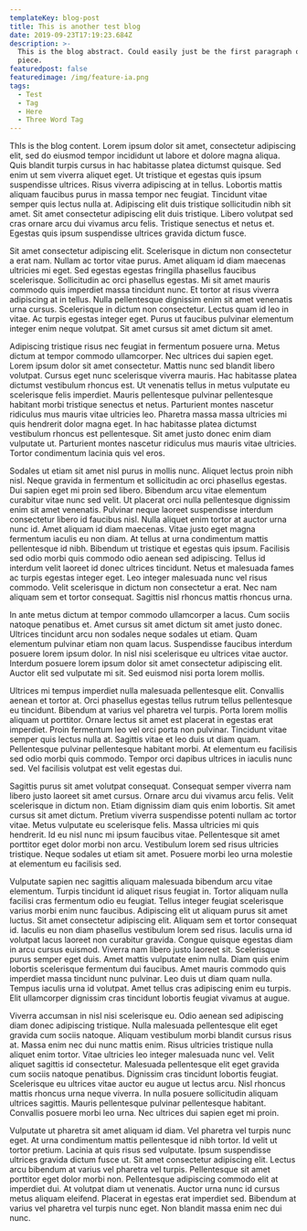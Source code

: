 ```yaml
---
templateKey: blog-post
title: This is another test blog
date: 2019-09-23T17:19:23.684Z
description: >-
  This is the blog abstract. Could easily just be the first paragraph of the
  piece. 
featuredpost: false
featuredimage: /img/feature-ia.png
tags:
  - Test
  - Tag
  - Here
  - Three Word Tag
---
```

ThIs is the blog content. Lorem ipsum dolor sit amet, consectetur adipiscing elit, sed do eiusmod tempor incididunt ut labore et dolore magna aliqua. Quis blandit turpis cursus in hac habitasse platea dictumst quisque. Sed enim ut sem viverra aliquet eget. Ut tristique et egestas quis ipsum suspendisse ultrices. Risus viverra adipiscing at in tellus. Lobortis mattis aliquam faucibus purus in massa tempor nec feugiat. Tincidunt vitae semper quis lectus nulla at. Adipiscing elit duis tristique sollicitudin nibh sit amet. Sit amet consectetur adipiscing elit duis tristique. Libero volutpat sed cras ornare arcu dui vivamus arcu felis. Tristique senectus et netus et. Egestas quis ipsum suspendisse ultrices gravida dictum fusce.

Sit amet consectetur adipiscing elit. Scelerisque in dictum non consectetur a erat nam. Nullam ac tortor vitae purus. Amet aliquam id diam maecenas ultricies mi eget. Sed egestas egestas fringilla phasellus faucibus scelerisque. Sollicitudin ac orci phasellus egestas. Mi sit amet mauris commodo quis imperdiet massa tincidunt nunc. Et tortor at risus viverra adipiscing at in tellus. Nulla pellentesque dignissim enim sit amet venenatis urna cursus. Scelerisque in dictum non consectetur. Lectus quam id leo in vitae. Ac turpis egestas integer eget. Purus ut faucibus pulvinar elementum integer enim neque volutpat. Sit amet cursus sit amet dictum sit amet.

Adipiscing tristique risus nec feugiat in fermentum posuere urna. Metus dictum at tempor commodo ullamcorper. Nec ultrices dui sapien eget. Lorem ipsum dolor sit amet consectetur. Mattis nunc sed blandit libero volutpat. Cursus eget nunc scelerisque viverra mauris. Hac habitasse platea dictumst vestibulum rhoncus est. Ut venenatis tellus in metus vulputate eu scelerisque felis imperdiet. Mauris pellentesque pulvinar pellentesque habitant morbi tristique senectus et netus. Parturient montes nascetur ridiculus mus mauris vitae ultricies leo. Pharetra massa massa ultricies mi quis hendrerit dolor magna eget. In hac habitasse platea dictumst vestibulum rhoncus est pellentesque. Sit amet justo donec enim diam vulputate ut. Parturient montes nascetur ridiculus mus mauris vitae ultricies. Tortor condimentum lacinia quis vel eros.

Sodales ut etiam sit amet nisl purus in mollis nunc. Aliquet lectus proin nibh nisl. Neque gravida in fermentum et sollicitudin ac orci phasellus egestas. Dui sapien eget mi proin sed libero. Bibendum arcu vitae elementum curabitur vitae nunc sed velit. Ut placerat orci nulla pellentesque dignissim enim sit amet venenatis. Pulvinar neque laoreet suspendisse interdum consectetur libero id faucibus nisl. Nulla aliquet enim tortor at auctor urna nunc id. Amet aliquam id diam maecenas. Vitae justo eget magna fermentum iaculis eu non diam. At tellus at urna condimentum mattis pellentesque id nibh. Bibendum ut tristique et egestas quis ipsum. Facilisis sed odio morbi quis commodo odio aenean sed adipiscing. Tellus id interdum velit laoreet id donec ultrices tincidunt. Netus et malesuada fames ac turpis egestas integer eget. Leo integer malesuada nunc vel risus commodo. Velit scelerisque in dictum non consectetur a erat. Nec nam aliquam sem et tortor consequat. Sagittis nisl rhoncus mattis rhoncus urna.

In ante metus dictum at tempor commodo ullamcorper a lacus. Cum sociis natoque penatibus et. Amet cursus sit amet dictum sit amet justo donec. Ultrices tincidunt arcu non sodales neque sodales ut etiam. Quam elementum pulvinar etiam non quam lacus. Suspendisse faucibus interdum posuere lorem ipsum dolor. In nisl nisi scelerisque eu ultrices vitae auctor. Interdum posuere lorem ipsum dolor sit amet consectetur adipiscing elit. Auctor elit sed vulputate mi sit. Sed euismod nisi porta lorem mollis.

Ultrices mi tempus imperdiet nulla malesuada pellentesque elit. Convallis aenean et tortor at. Orci phasellus egestas tellus rutrum tellus pellentesque eu tincidunt. Bibendum at varius vel pharetra vel turpis. Porta lorem mollis aliquam ut porttitor. Ornare lectus sit amet est placerat in egestas erat imperdiet. Proin fermentum leo vel orci porta non pulvinar. Tincidunt vitae semper quis lectus nulla at. Sagittis vitae et leo duis ut diam quam. Pellentesque pulvinar pellentesque habitant morbi. At elementum eu facilisis sed odio morbi quis commodo. Tempor orci dapibus ultrices in iaculis nunc sed. Vel facilisis volutpat est velit egestas dui.

Sagittis purus sit amet volutpat consequat. Consequat semper viverra nam libero justo laoreet sit amet cursus. Ornare arcu dui vivamus arcu felis. Velit scelerisque in dictum non. Etiam dignissim diam quis enim lobortis. Sit amet cursus sit amet dictum. Pretium viverra suspendisse potenti nullam ac tortor vitae. Metus vulputate eu scelerisque felis. Massa ultricies mi quis hendrerit. Id eu nisl nunc mi ipsum faucibus vitae. Pellentesque sit amet porttitor eget dolor morbi non arcu. Vestibulum lorem sed risus ultricies tristique. Neque sodales ut etiam sit amet. Posuere morbi leo urna molestie at elementum eu facilisis sed.

Vulputate sapien nec sagittis aliquam malesuada bibendum arcu vitae elementum. Turpis tincidunt id aliquet risus feugiat in. Tortor aliquam nulla facilisi cras fermentum odio eu feugiat. Tellus integer feugiat scelerisque varius morbi enim nunc faucibus. Adipiscing elit ut aliquam purus sit amet luctus. Sit amet consectetur adipiscing elit. Aliquam sem et tortor consequat id. Iaculis eu non diam phasellus vestibulum lorem sed risus. Iaculis urna id volutpat lacus laoreet non curabitur gravida. Congue quisque egestas diam in arcu cursus euismod. Viverra nam libero justo laoreet sit. Scelerisque purus semper eget duis. Amet mattis vulputate enim nulla. Diam quis enim lobortis scelerisque fermentum dui faucibus. Amet mauris commodo quis imperdiet massa tincidunt nunc pulvinar. Leo duis ut diam quam nulla. Tempus iaculis urna id volutpat. Amet tellus cras adipiscing enim eu turpis. Elit ullamcorper dignissim cras tincidunt lobortis feugiat vivamus at augue.

Viverra accumsan in nisl nisi scelerisque eu. Odio aenean sed adipiscing diam donec adipiscing tristique. Nulla malesuada pellentesque elit eget gravida cum sociis natoque. Aliquam vestibulum morbi blandit cursus risus at. Massa enim nec dui nunc mattis enim. Risus ultricies tristique nulla aliquet enim tortor. Vitae ultricies leo integer malesuada nunc vel. Velit aliquet sagittis id consectetur. Malesuada pellentesque elit eget gravida cum sociis natoque penatibus. Dignissim cras tincidunt lobortis feugiat. Scelerisque eu ultrices vitae auctor eu augue ut lectus arcu. Nisl rhoncus mattis rhoncus urna neque viverra. In nulla posuere sollicitudin aliquam ultrices sagittis. Mauris pellentesque pulvinar pellentesque habitant. Convallis posuere morbi leo urna. Nec ultrices dui sapien eget mi proin.

Vulputate ut pharetra sit amet aliquam id diam. Vel pharetra vel turpis nunc eget. At urna condimentum mattis pellentesque id nibh tortor. Id velit ut tortor pretium. Lacinia at quis risus sed vulputate. Ipsum suspendisse ultrices gravida dictum fusce ut. Sit amet consectetur adipiscing elit. Lectus arcu bibendum at varius vel pharetra vel turpis. Pellentesque sit amet porttitor eget dolor morbi non. Pellentesque adipiscing commodo elit at imperdiet dui. At volutpat diam ut venenatis. Auctor urna nunc id cursus metus aliquam eleifend. Placerat in egestas erat imperdiet sed. Bibendum at varius vel pharetra vel turpis nunc eget. Non blandit massa enim nec dui nunc.
